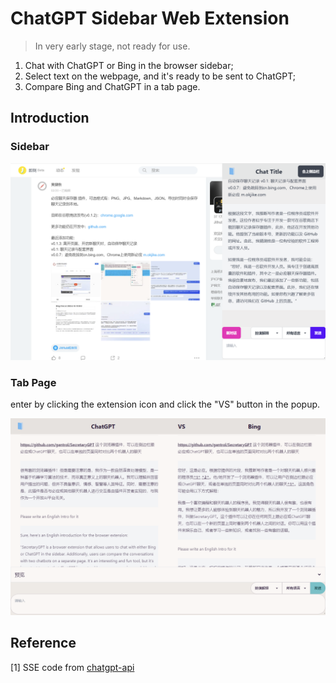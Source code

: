 # ChatGPT Sidebar  Web Extension

> In very early stage, not ready for use.

1. Chat with ChatGPT or Bing in the browser sidebar;
2. Select text on the webpage, and it's ready to be sent to ChatGPT;
3. Compare Bing and ChatGPT in a tab page.

## Introduction

### Sidebar

![img.png](assets/demo.png)

### Tab Page

enter by clicking the extension icon and click the "VS" button in the popup.

![img.png](assets/chatGPT-vs-Bing1.png)

## Reference

[1] SSE code from [chatgpt-api](https://github.com/transitive-bullshit/chatgpt-api#reverse-proxy)
